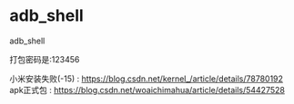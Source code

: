 # adb_shell
adb_shell

打包密码是:123456

小米安装失败(-15) : https://blog.csdn.net/kernel_/article/details/78780192
apk正式包 : https://blog.csdn.net/woaichimahua/article/details/54427528
